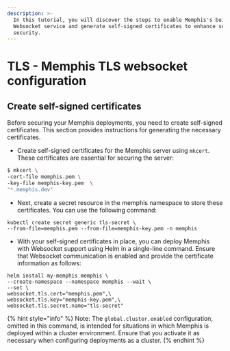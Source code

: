 ```yaml
---
description: >-
  In this tutorial, you will discover the steps to enable Memphis's built-in
  Websocket service and generate self-signed certificates to enhance server
  security.
---
```


# TLS - Memphis TLS websocket configuration

## Create self-signed certificates

Before securing your Memphis deployments, you need to create self-signed certificates. This section provides instructions for generating the necessary certificates.

* Create self-signed certificates for the Memphis server using `mkcert`. These certificates are essential for securing the server:

```bash
$ mkcert \
-cert-file memphis.pem \
-key-file memphis-key.pem  \
"*.memphis.dev"
```

* Next, create a secret resource in the memphis namespace to store these certificates. You can use the following command:

```
kubectl create secret generic tls-secret \
--from-file=memphis.pem --from-file=memphis-key.pem -n memphis
```

* With your self-signed certificates in place, you can deploy Memphis with Websocket support using Helm in a single-line command. Ensure that Websocket communication is enabled and provide the certificate information as follows:

```
helm install my-memphis memphis \
--create-namespace --namespace memphis --wait \
--set \
websocket.tls.cert="memphis.pem",\
websocket.tls.key="memphis-key.pem",\
websocket.tls.secret.name="tls-secret"
```

{% hint style="info" %}
Note: The `global.cluster.enabled` configuration, omitted in this command, is intended for situations in which Memphis is deployed within a cluster environment. Ensure that you activate it as necessary when configuring deployments as a cluster.
{% endhint %}
